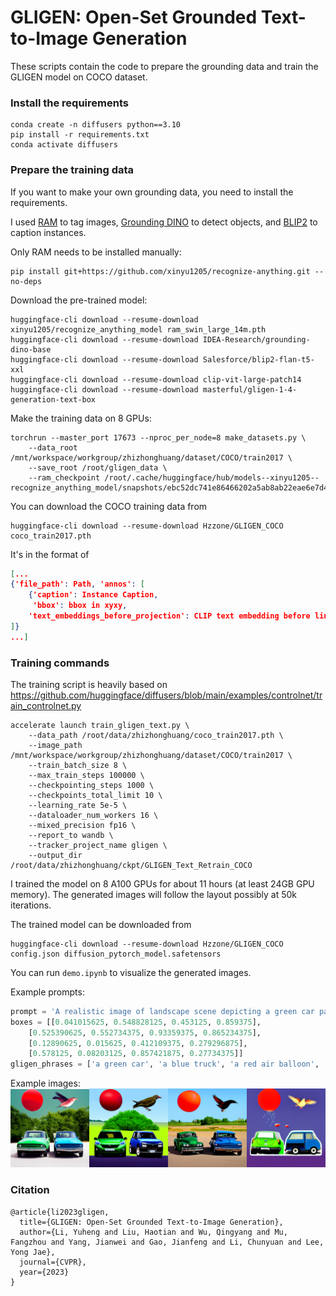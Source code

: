 # GLIGEN: Open-Set Grounded Text-to-Image Generation

These scripts contain the code to prepare the grounding data and train the GLIGEN model on COCO dataset.

### Install the requirements
```shell
conda create -n diffusers python==3.10
pip install -r requirements.txt
conda activate diffusers
```

### Prepare the training data
If you want to make your own grounding data, you need to install the requirements.

I used [RAM](https://github.com/xinyu1205/recognize-anything) to tag images, [Grounding DINO](https://github.com/IDEA-Research/GroundingDINO/issues?q=refer) to detect objects, and [BLIP2](https://huggingface.co/docs/transformers/en/model_doc/blip-2) to caption instances.

Only RAM needs to be installed manually:
```shell
pip install git+https://github.com/xinyu1205/recognize-anything.git --no-deps
```
Download the pre-trained model:
```shell
huggingface-cli download --resume-download xinyu1205/recognize_anything_model ram_swin_large_14m.pth
huggingface-cli download --resume-download IDEA-Research/grounding-dino-base
huggingface-cli download --resume-download Salesforce/blip2-flan-t5-xxl
huggingface-cli download --resume-download clip-vit-large-patch14
huggingface-cli download --resume-download masterful/gligen-1-4-generation-text-box
```
Make the training data on 8 GPUs:
```shell
torchrun --master_port 17673 --nproc_per_node=8 make_datasets.py \
    --data_root /mnt/workspace/workgroup/zhizhonghuang/dataset/COCO/train2017 \
    --save_root /root/gligen_data \
    --ram_checkpoint /root/.cache/huggingface/hub/models--xinyu1205--recognize_anything_model/snapshots/ebc52dc741e86466202a5ab8ab22eae6e7d48bf1/ram_swin_large_14m.pth
```

You can download the COCO training data from
```shell
huggingface-cli download --resume-download Hzzone/GLIGEN_COCO coco_train2017.pth
```
It's in the format of
```json
[...
{'file_path': Path, 'annos': [
    {'caption': Instance Caption,
     'bbox': bbox in xyxy,
    'text_embeddings_before_projection': CLIP text embedding before linear projection}
]}
...]
```

### Training commands

The training script is heavily based on https://github.com/huggingface/diffusers/blob/main/examples/controlnet/train_controlnet.py
```shell
accelerate launch train_gligen_text.py \
	--data_path /root/data/zhizhonghuang/coco_train2017.pth \
	--image_path /mnt/workspace/workgroup/zhizhonghuang/dataset/COCO/train2017 \
	--train_batch_size 8 \
	--max_train_steps 100000 \
	--checkpointing_steps 1000 \
	--checkpoints_total_limit 10 \
	--learning_rate 5e-5 \
	--dataloader_num_workers 16 \
	--mixed_precision fp16 \
	--report_to wandb \
	--tracker_project_name gligen \
	--output_dir /root/data/zhizhonghuang/ckpt/GLIGEN_Text_Retrain_COCO
```

I trained the model on 8 A100 GPUs for about 11 hours (at least 24GB GPU memory). The generated images will follow the layout possibly at 50k iterations.

The trained model can be downloaded from
```shell
huggingface-cli download --resume-download Hzzone/GLIGEN_COCO config.json diffusion_pytorch_model.safetensors
```

You can run `demo.ipynb` to visualize the generated images.

Example prompts:
```python
prompt = 'A realistic image of landscape scene depicting a green car parking on the left of a blue truck, with a red air balloon and a bird in the sky'
boxes = [[0.041015625, 0.548828125, 0.453125, 0.859375],
    [0.525390625, 0.552734375, 0.93359375, 0.865234375],
    [0.12890625, 0.015625, 0.412109375, 0.279296875],
    [0.578125, 0.08203125, 0.857421875, 0.27734375]]
gligen_phrases = ['a green car', 'a blue truck', 'a red air balloon', 'a bird']
```

Example images:
![alt text](generated-images-100000-00.png)

### Citation

```
@article{li2023gligen,
  title={GLIGEN: Open-Set Grounded Text-to-Image Generation},
  author={Li, Yuheng and Liu, Haotian and Wu, Qingyang and Mu, Fangzhou and Yang, Jianwei and Gao, Jianfeng and Li, Chunyuan and Lee, Yong Jae},
  journal={CVPR},
  year={2023}
}
```